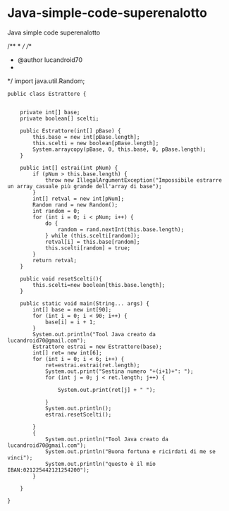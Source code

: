 # Java-simple-code-superenalotto
Java simple code superenalotto


/**
 * 
 */
/**
 * @author lucandroid70
 *
 */
    import java.util.Random;
     
    public class Estrattore {
     
    	    	
        private int[] base;
        private boolean[] scelti;
     
        public Estrattore(int[] pBase) {
            this.base = new int[pBase.length];
            this.scelti = new boolean[pBase.length];
            System.arraycopy(pBase, 0, this.base, 0, pBase.length);
        }
     
        public int[] estrai(int pNum) {
            if (pNum > this.base.length) {
                throw new IllegalArgumentException("Impossibile estrarre un array casuale più grande dell'array di base");
            }
            int[] retval = new int[pNum];
            Random rand = new Random();
            int random = 0;
            for (int i = 0; i < pNum; i++) {
                do {
                    random = rand.nextInt(this.base.length);
                } while (this.scelti[random]);
                retval[i] = this.base[random];
                this.scelti[random] = true;
            }
            return retval;
        }
     
        public void resetScelti(){
            this.scelti=new boolean[this.base.length];
        }
     
        public static void main(String... args) {
            int[] base = new int[90];
            for (int i = 0; i < 90; i++) {
                base[i] = i + 1;
            }
            System.out.println("Tool Java creato da lucandroid70@gmail.com");
            Estrattore estrai = new Estrattore(base);
            int[] ret= new int[6];
            for (int i = 0; i < 6; i++) {
                ret=estrai.estrai(ret.length);
                System.out.print("Sestina numero "+(i+1)+": ");
                for (int j = 0; j < ret.length; j++) {
    
                	System.out.print(ret[j] + " ");
                   
                }
                System.out.println();
                estrai.resetScelti();
                
            }
            { 
            	System.out.println("Tool Java creato da lucandroid70@gmail.com");
            	System.out.println("Buona fortuna e ricirdati di me se vinci");
            	System.out.println("questo è il mio IBAN:021225442121254200");
            }
        
        }
    
    }
